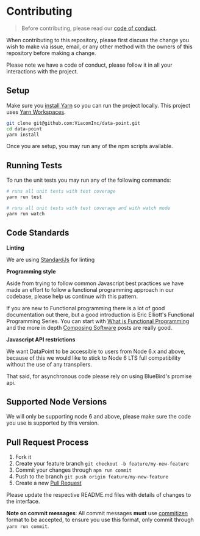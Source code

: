 # Contributing

> Before contributing, please read our [code of conduct](CODE_OF_CONDUCT.md).

When contributing to this repository, please first discuss the change you wish to make via issue,
email, or any other method with the owners of this repository before making a change. 

Please note we have a code of conduct, please follow it in all your interactions with the project.

## Setup

Make sure you [install Yarn](https://yarnpkg.com/en/docs/install) so you can run the project locally. This project uses [Yarn Workspaces](https://yarnpkg.com/lang/en/docs/workspaces/).

```bash
git clone git@github.com:ViacomInc/data-point.git
cd data-point
yarn install
```

Once you are setup, you may run any of the npm scripts available.

## Running Tests

To run the unit tests you may run any of the following commands:

```bash
# runs all unit tests with test coverage
yarn run test 

# runs all unit tests with test coverage and with watch mode
yarn run watch
```

## Code Standards

**Linting**

We are using [StandardJs](https://standardjs.com/) for linting

**Programming style**

Aside from trying to follow common Javascript best practices we have made an effort to follow a functional programming approach in our codebase, please help us continue with this pattern. 

If you are new to Functional programming there is a lot of good documentation out there, but a good introduction is Eric Elliott's Functional Programming Series. You can start with [What is Functional Programming](https://medium.com/javascript-scene/master-the-javascript-interview-what-is-functional-programming-7f218c68b3a0) and the more in depth [Composing Software](https://medium.com/javascript-scene/the-rise-and-fall-and-rise-of-functional-programming-composable-software-c2d91b424c8c#.2dfd6n6qe) posts are really good.

**Javascript API restrictions**

We want DataPoint to be accessible to users from Node 6.x and above, because of this we would like to stick to Node 6 LTS full compatibility without the use of any transpilers.

That said, for asynchronous code please rely on using BlueBird's promise api.

## Supported Node Versions

We will only be supporting node 6 and above, please make sure the code you use is supported by this version.

## Pull Request Process

1. Fork it
2. Create your feature branch `git checkout -b feature/my-new-feature`
3. Commit your changes through `npm run commit`
4. Push to the branch `git push origin feature/my-new-feature`
5. Create a new [Pull Request](https://github.com/ViacomInc/data-point/compare)

Please update the respective README.md files with details of changes to the interface.

**Note on commit messages**: All commit messages **must** use [commitizen](http://commitizen.github.io/cz-cli/) format to be accepted, to ensure you use this format, only commit through `yarn run commit`.
